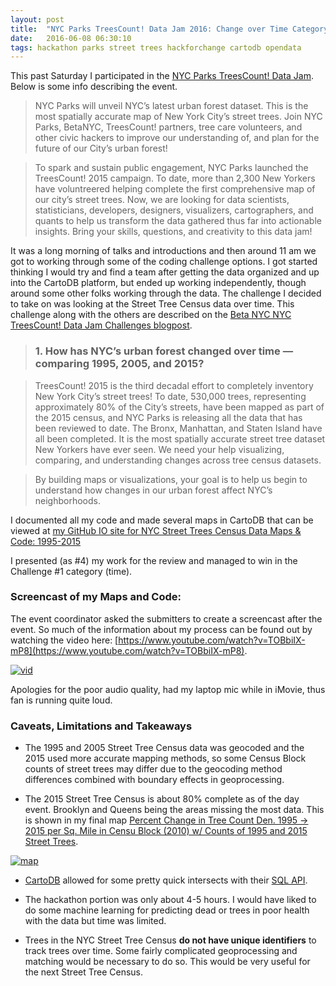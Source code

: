 ```yaml
---
layout: post
title:  "NYC Parks TreesCount! Data Jam 2016: Change over Time Category Winner"
date:   2016-06-08 06:30:10
tags: hackathon parks street trees hackforchange cartodb opendata
---
```


This past Saturday I participated in the [NYC Parks TreesCount! Data Jam](https://www.nycgovparks.org/events/2016/06/04/treescount-data-jam). Below is some info describing the event. 

> NYC Parks will unveil NYC’s latest urban forest dataset. This is the most spatially accurate map of New York City’s street trees. Join NYC Parks, BetaNYC, TreesCount! partners, tree care volunteers, and other civic hackers to improve our understanding of, and plan for the future of our City’s urban forest!

> To spark and sustain public engagement, NYC Parks launched the TreesCount! 2015 campaign. To date, more than 2,300 New Yorkers have voluntreered helping complete the first comprehensive map of our city’s street trees. Now, we are looking for data scientists, statisticians, developers, designers, visualizers, cartographers, and quants to help us transform the data gathered thus far into actionable insights. Bring your skills, questions, and creativity to this data jam!

It was a long morning of talks and introductions and then around 11 am we got to working through some of the coding challenge options. I got started thinking I would try and find a team after getting the data organized and up into the CartoDB platform, but ended up working independently, though around some other folks working through the data. The challenge I decided to take on was looking at the Street Tree Census data over time. This challenge along with the others are described on the [Beta NYC NYC TreesCount! Data Jam Challenges blogpost](https://beta.nyc/2016/05/20/nyc-treescount-data-jam-challenges/). 

> ### 1. How has NYC’s urban forest changed over time — comparing 1995, 2005, and 2015?

> TreesCount! 2015 is the third decadal effort to completely inventory New York City’s street trees! To date, 530,000 trees, representing approximately 80% of the City’s streets, have been mapped as part of the 2015 census, and NYC Parks is releasing all the data that has been reviewed to date. The Bronx, Manhattan, and Staten Island have all been completed. It is the most spatially accurate street tree dataset New Yorkers have ever seen. We need your help visualizing, comparing, and understanding changes across tree census datasets.

> By building maps or visualizations, your goal is to help us begin to understand how changes in our urban forest affect NYC’s neighborhoods.

I documented all my code and made several maps in CartoDB that can be viewed at 
[my GitHub IO site for NYC Street Trees Census Data Maps & Code: 1995-2015](http://nyctreescountdatajam.github.io/)

I presented (as #4) my work for the review and managed to win in the Challenge #1 category (time). 

### Screencast of my Maps and Code:

The event coordinator asked the submitters to create a screencast after the event. So much of the information about my process can be found out by watching the video here: [https://www.youtube.com/watch?v=TOBbiIX-mP8](https://www.youtube.com/watch?v=TOBbiIX-mP8).

[![vid](https://raw.githubusercontent.com/nygeog/nygeog.github.com/master/_posts/img/youtube_street_trees_data_jam.png)](https://www.youtube.com/watch?v=TOBbiIX-mP8)



Apologies for the poor audio quality, had my laptop mic while in iMovie, thus fan is running quite loud. 

### Caveats, Limitations and Takeaways

* The 1995 and 2005 Street Tree Census data was geocoded and the 2015 used more accurate mapping methods, so some Census Block counts of street trees may differ due to the geocoding method differences combined with boundary effects in geoprocessing. 

* The 2015 Street Tree Census is about 80% complete as of the day event. Brooklyn and Queens being the areas missing the most data. This is shown in my final map [Percent Change in Tree Count Den. 1995 -> 2015 per Sq. Mile in Censu Block (2010) w/ Counts of 1995 and 2015 Street Trees](http://nyctreescountdatajam.github.io/map/pctchange9515den_tree_million.html). 

[![map](https://raw.githubusercontent.com/nygeog/nygeog.github.com/master/_posts/img/treesmaplast.png)](http://nyctreescountdatajam.github.io/map/pctchange9515den_tree_million.html)

* [CartoDB](https://cartodb.com/) allowed for some pretty quick intersects with their [SQL API](https://docs.cartodb.com/cartodb-platform/sql-api/).

* The hackathon portion was only about 4-5 hours. I would have liked to do some machine learning for predicting dead or trees in poor health with the data but time was limited. 

* Trees in the NYC Street Tree Census __do not have unique identifiers__ to track trees over time. Some fairly complicated geoprocessing and matching would be necessary to do so. This would be very useful for the next Street Tree Census. 
